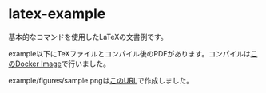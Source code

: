 # latex-example

基本的なコマンドを使用したLaTeXの文書例です。

example以下にTeXファイルとコンパイル後のPDFがあります。コンパイルは[このDocker Image](https://github.com/being24/latex-docker)で行いました。

example/figures/sample.pngは[このURL](https://placehold.jp/3697c7/ffffff/360x180.png?text=sample)で作成しました。

